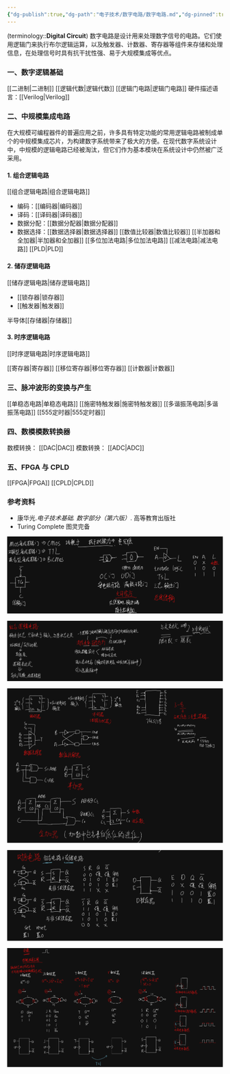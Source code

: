 ```yaml
---
{"dg-publish":true,"dg-path":"电子技术/数字电路/数字电路.md","dg-pinned":true,"tags":["Subject","Discrete","Circuit"],"permalink":"/电子技术/数字电路/数字电路/","pinned":true,"dgPassFrontmatter":true,"noteIcon":"","created":"2024-10-15T11:00:34.000+08:00","updated":"2025-09-05T12:21:17.000+08:00"}
---
```



(terminology::**Digital Circuit**)
数字电路是设计用来处理数字信号的电路。它们使用逻辑门来执行布尔逻辑运算，以及触发器、计数器、寄存器等组件来存储和处理信息，在处理信号时具有抗干扰性强、易于大规模集成等优点。


### 一、数字逻辑基础

[[二进制\|二进制]]
[[逻辑代数\|逻辑代数]]
[[逻辑门电路\|逻辑门电路]]
硬件描述语言：[[Verilog\|Verilog]]


### 二、中规模集成电路
在大规模可编程器件的普遍应用之前，许多具有特定功能的常用逻辑电路被制成单个的中规模集成芯片，为构建数字系统带来了极大的方便。在现代数字系统设计中，中规模的逻辑电路已经被淘汰，但它们作为基本模块在系统设计中仍然被广泛采用。
#### 1. 组合逻辑电路
[[组合逻辑电路\|组合逻辑电路]]   
- 编码：[[编码器\|编码器]]
- 译码：[[译码器\|译码器]]
- 数据分配：[[数据分配器\|数据分配器]]
- 数据选择：[[数据选择器\|数据选择器]]
[[数值比较器\|数值比较器]]   [[半加器和全加器\|半加器和全加器]]   [[多位加法电路\|多位加法电路]]  [[减法电路\|减法电路]]  [[PLD\|PLD]]

#### 2. 储存逻辑电路
[[储存逻辑电路\|储存逻辑电路]]
-  [[锁存器\|锁存器]]
-  [[触发器\|触发器]]

半导体[[存储器\|存储器]]

#### 3. 时序逻辑电路
[[时序逻辑电路\|时序逻辑电路]]

[[寄存器\|寄存器]]   [[移位寄存器\|移位寄存器]]
[[计数器\|计数器]]


### 三、脉冲波形的变换与产生

[[单稳态电路\|单稳态电路]]
[[施密特触发器\|施密特触发器]]
[[多谐振荡电路\|多谐振荡电路]]
[[555定时器\|555定时器]]


### 四、数模模数转换器
数模转换： [[DAC\|DAC]]
模数转换： [[ADC\|ADC]]


### 五、FPGA 与 CPLD 
[[FPGA\|FPGA]]
[[CPLD\|CPLD]]

### 参考资料
- 康华光.*电子技术基础. 数字部分（第六版）*. 高等教育出版社
- Turing Complete  图灵完备

![Pasted image 20250829112248.png](../img/user/Functional%20files/Photo%20Resources/Pasted%20image%2020250829112248.png)

![Pasted image 20250829112317.png](../img/user/Functional%20files/Photo%20Resources/Pasted%20image%2020250829112317.png)

![Pasted image 20250829112334.png](../img/user/Functional%20files/Photo%20Resources/Pasted%20image%2020250829112334.png)


![Pasted image 20250829112352.png](../img/user/Functional%20files/Photo%20Resources/Pasted%20image%2020250829112352.png)

![Pasted image 20250829112410.png](../img/user/Functional%20files/Photo%20Resources/Pasted%20image%2020250829112410.png)

